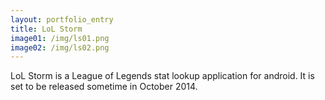 ```yaml
---
layout: portfolio_entry
title: LoL Storm
image01: /img/ls01.png
image02: /img/ls02.png
---
```


LoL Storm is a League of Legends stat lookup application for android. It is set to be released sometime in October 2014.
